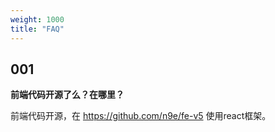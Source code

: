 ```yaml
---
weight: 1000
title: "FAQ"
---
```



## 001

**前端代码开源了么？在哪里？**

前端代码开源，在 https://github.com/n9e/fe-v5 使用react框架。